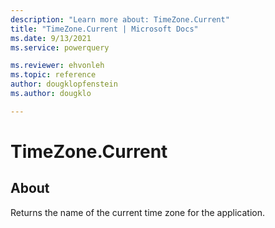 ```yaml
---
description: "Learn more about: TimeZone.Current"
title: "TimeZone.Current | Microsoft Docs"
ms.date: 9/13/2021
ms.service: powerquery

ms.reviewer: ehvonleh
ms.topic: reference
author: dougklopfenstein
ms.author: dougklo

---
```

# TimeZone.Current

## About

Returns the name of the current time zone for the application.

